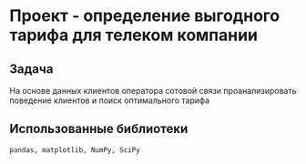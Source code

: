 # Проект - определение выгодного тарифа для телеком компании

## Задача
На основе данных клиентов оператора сотовой связи проанализировать поведение клиентов и поиск оптимального тарифа

## Использованные библиотеки 
``
pandas, matplotlib, NumPy, SciPy
``
